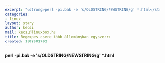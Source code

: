 ```yaml
---
excerpt: "<strong>perl -pi.bak -e 's/OLDSTRING/NEWSTRING/g' *.html</strong>"
categories:
- linux
layout: story
author: kecsi
mail: kecsi@linuxbox.hu
title: Regexpes csere több állományban egyszerre
created: 1108502702
---
```

<strong>perl -pi.bak -e 's/OLDSTRING/NEWSTRING/g' *.html</strong>
